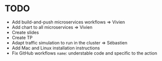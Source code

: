 # TODO

* Add build-and-push microservices workflows => Vivien
* Add chart to all microservices => Vivien
* Create slides
* Create TP
* Adapt traffic simulation to run in the cluster => Sébastien
* Add Mac and Linux installation instructions
* Fix GitHub workflows `name`: understable code and specific to the action
